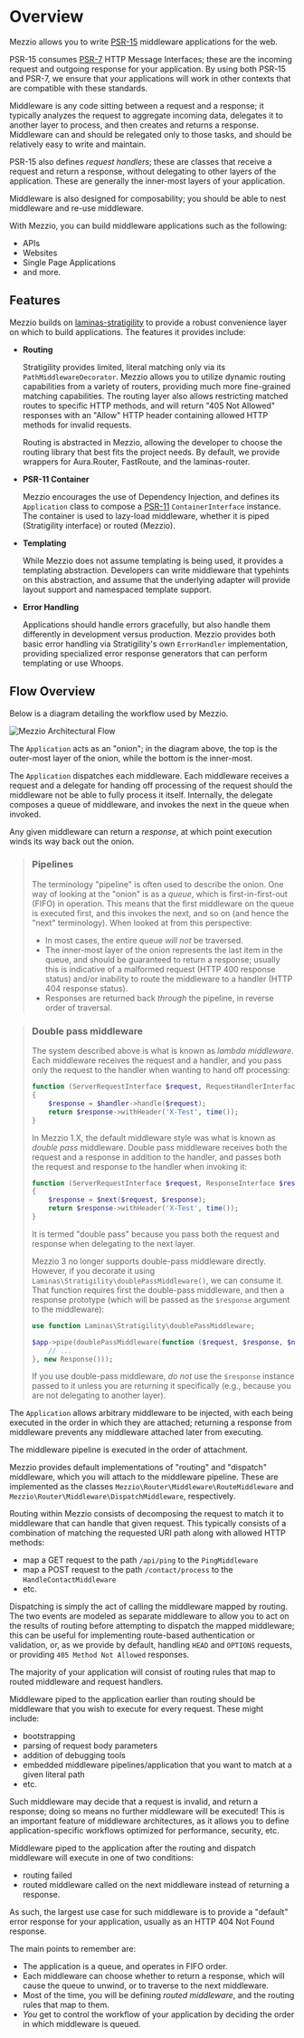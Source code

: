 # Overview

Mezzio allows you to write [PSR-15](http://www.php-fig.org/psr/psr-15/)
middleware applications for the web.

PSR-15 consumes [PSR-7](http://www.php-fig.org/psr/psr-7/) HTTP Message
Interfaces; these are the incoming request and outgoing response for your
application. By using both PSR-15 and PSR-7, we ensure that your applications
will work in other contexts that are compatible with these standards.

Middleware is any code sitting between a request and a response; it typically
analyzes the request to aggregate incoming data, delegates it to another layer
to process, and then creates and returns a response. Middleware can and should
be relegated only to those tasks, and should be relatively easy to write and
maintain.

PSR-15 also defines _request handlers_; these are classes that receive a
request and return a response, without delegating to other layers of the
application. These are generally the inner-most layers of your application.

Middleware is also designed for composability; you should be able to nest
middleware and re-use middleware.

With Mezzio, you can build middleware applications such as the following:

- APIs
- Websites
- Single Page Applications
- and more.

## Features

Mezzio builds on [laminas-stratigility](https://docs.laminas.dev/laminas-stratigility/)
to provide a robust convenience layer on which to build applications. The
features it provides include:

- **Routing**

  Stratigility provides limited, literal matching only via its
  `PathMiddlewareDecorator`. Mezzio allows you to utilize dynamic routing
  capabilities from a variety of routers, providing much more fine-grained
  matching capabilities. The routing layer also allows restricting matched
  routes to specific HTTP methods, and will return "405 Not Allowed" responses
  with an "Allow" HTTP header containing allowed HTTP methods for invalid
  requests.

  Routing is abstracted in Mezzio, allowing the developer to choose the
  routing library that best fits the project needs. By default, we provide
  wrappers for Aura.Router, FastRoute, and the laminas-router.

- **PSR-11 Container**

  Mezzio encourages the use of Dependency Injection, and defines its
  `Application` class to compose a [PSR-11](https://www.php-fig.org/psr/psr-11)
  `ContainerInterface` instance. The container is used to lazy-load middleware,
  whether it is piped (Stratigility interface) or routed (Mezzio).

- **Templating**

  While Mezzio does not assume templating is being used, it provides a
  templating abstraction. Developers can write middleware that typehints on
  this abstraction, and assume that the underlying adapter will provide
  layout support and namespaced template support.

- **Error Handling**

  Applications should handle errors gracefully, but also handle them differently
  in development versus production. Mezzio provides both basic error
  handling via Stratigility's own `ErrorHandler` implementation, providing
  specialized error response generators that can perform templating or use
  Whoops.

## Flow Overview

Below is a diagram detailing the workflow used by Mezzio.

![Mezzio Architectural Flow](../../images/architecture.png)

The `Application` acts as an "onion"; in the diagram above, the top is the
outer-most layer of the onion, while the bottom is the inner-most.

The `Application` dispatches each middleware. Each middleware receives a request
and a delegate for handing off processing of the request should the middleware
not be able to fully process it itself. Internally, the delegate composes a
queue of middleware, and invokes the next in the queue when invoked.

Any given middleware can return a *response*, at which point execution winds
its way back out the onion.

> ### Pipelines
>
> The terminology "pipeline" is often used to describe the onion. One way of
> looking at the "onion" is as a *queue*, which is first-in-first-out (FIFO) in
> operation. This means that the first middleware on the queue is executed first,
> and this invokes the next, and so on (and hence the "next" terminology). When
> looked at from this perspective:
>
> - In most cases, the entire queue *will not* be traversed.
> - The inner-most layer of the onion represents the last item in the queue, and
>   should be guaranteed to return a response; usually this is indicative of
>   a malformed request (HTTP 400 response status) and/or inability to route
>   the middleware to a handler (HTTP 404 response status).
> - Responses are returned back *through* the pipeline, in reverse order of
>   traversal.

> ### Double pass middleware
>
> The system described above is what is known as _lambda middleware_. Each
> middleware receives the request and a handler, and you pass only the
> request to the handler when wanting to hand off processing:
>
> ```php
> function (ServerRequestInterface $request, RequestHandlerInterface $handler)
> {
>     $response = $handler->handle($request);
>     return $response->withHeader('X-Test', time());
> }
> ```
>
> In Mezzio 1.X, the default middleware style was what is known as _double
> pass_ middleware. Double pass middleware receives both the request and a
> response in addition to the handler, and passes both the request and response
> to the handler when invoking it:
>
> ```php
> function (ServerRequestInterface $request, ResponseInterface $response, callable $next)
> {
>     $response = $next($request, $response);
>     return $response->withHeader('X-Test', time());
> }
> ```
>
> It is termed "double pass" because you pass both the request and response when
> delegating to the next layer.
>
> Mezzio 3 no longer supports double-pass middleware directly. However, if
> you decorate it using `Laminas\Stratigility\doublePassMiddleware()`, we can
> consume it. That function requires first the double-pass middleware, and then
> a response prototype (which will be passed as the `$response` argument to the
> middleware):
>
> ```php
> use function Laminas\Stratigility\doublePassMiddleware;
>
> $app->pipe(doublePassMiddleware(function ($request, $response, $next) {
>     // ...
> }, new Response()));
> ```
>
> If you use double-pass middleware, _do not_ use the `$response` instance
> passed to it unless you are returning it specifically (e.g., because you are not
> delegating to another layer).

The `Application` allows arbitrary middleware to be injected, with each being
executed in the order in which they are attached; returning a response from
middleware prevents any middleware attached later from executing.

The middleware pipeline is executed in the order of attachment.

Mezzio provides default implementations of "routing" and "dispatch"
middleware, which you will attach to the middleware pipeline.  These are
implemented as the classes `Mezzio\Router\Middleware\RouteMiddleware`
and `Mezzio\Router\Middleware\DispatchMiddleware`, respectively.

Routing within Mezzio consists of decomposing the request to match it to
middleware that can handle that given request. This typically consists of a
combination of matching the requested URI path along with allowed HTTP methods:

- map a GET request to the path `/api/ping` to the `PingMiddleware`
- map a POST request to the path `/contact/process` to the `HandleContactMiddleware`
- etc.

Dispatching is simply the act of calling the middleware mapped by routing. The
two events are modeled as separate middleware to allow you to act on the results
of routing before attempting to dispatch the mapped middleware; this can be
useful for implementing route-based authentication or validation, or, as we
provide by default, handling `HEAD` and `OPTIONS` requests, or providing `405
Method Not Allowed` responses.

The majority of your application will consist of routing rules that map to
routed middleware and request handlers.

Middleware piped to the application earlier than routing should be middleware
that you wish to execute for every request. These might include:

- bootstrapping
- parsing of request body parameters
- addition of debugging tools
- embedded middleware pipelines/application that you want to match at a given
  literal path
- etc.

Such middleware may decide that a request is invalid, and return a response;
doing so means no further middleware will be executed! This is an important
feature of middleware architectures, as it allows you to define
application-specific workflows optimized for performance, security, etc.

Middleware piped to the application after the routing and dispatch middleware
will execute in one of two conditions:

- routing failed
- routed middleware called on the next middleware instead of returning a response.

As such, the largest use case for such middleware is to provide a "default"
error response for your application, usually as an HTTP 404 Not Found response.

The main points to remember are:

- The application is a queue, and operates in FIFO order.
- Each middleware can choose whether to return a response, which will cause
  the queue to unwind, or to traverse to the next middleware.
- Most of the time, you will be defining *routed middleware*, and the routing
  rules that map to them.
- *You* get to control the workflow of your application by deciding the order in
  which middleware is queued.
